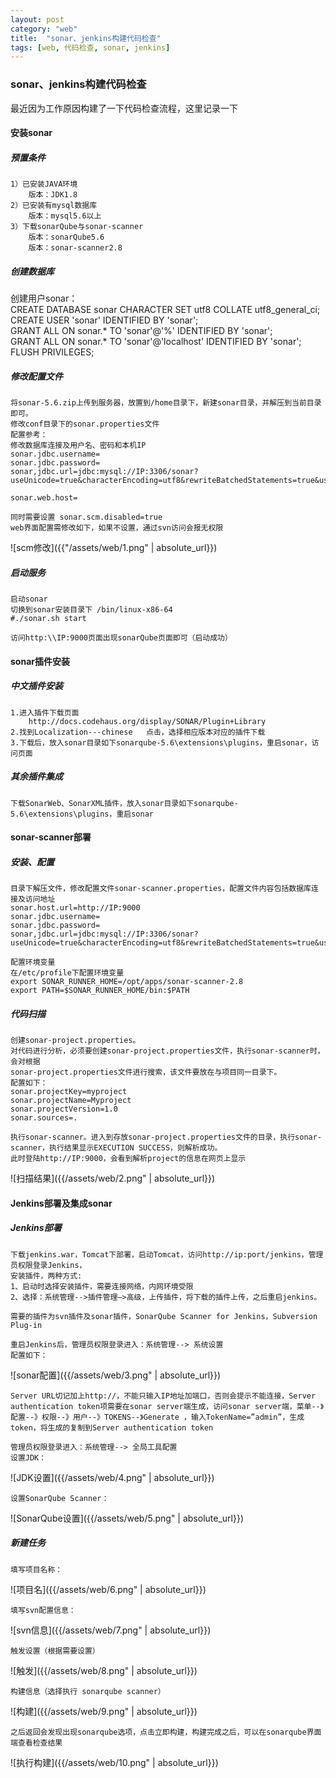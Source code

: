 ```yaml
---
layout: post
category: "web"
title:  "sonar、jenkins构建代码检查"
tags: [web, 代码检查, sonar, jenkins]
---
```


### sonar、jenkins构建代码检查

最近因为工作原因构建了一下代码检查流程，这里记录一下

#### 安装sonar  
##### 预置条件  
	1）已安装JAVA环境
		版本：JDK1.8
	2）已安装有mysql数据库
		版本：mysql5.6以上
	3）下载sonarQube与sonar-scanner
		版本：sonarQube5.6
		版本：sonar-scanner2.8

##### 创建数据库  
创建用户sonar：  
	CREATE DATABASE sonar CHARACTER SET utf8 COLLATE utf8_general_ci;  
	CREATE USER 'sonar' IDENTIFIED BY 'sonar';  
	GRANT ALL ON sonar.* TO 'sonar'@'%' IDENTIFIED BY 'sonar';  
	GRANT ALL ON sonar.* TO 'sonar'@'localhost' IDENTIFIED BY 'sonar';  
	FLUSH PRIVILEGES;

##### 修改配置文件
	将sonar-5.6.zip上传到服务器，放置到/home目录下，新建sonar目录，并解压到当前目录即可。
	修改conf目录下的sonar.properties文件
	配置参考：
	修改数据库连接及用户名、密码和本机IP
	sonar.jdbc.username=
	sonar.jdbc.password=
	sonar,jdbc.url=jdbc:mysql://IP:3306/sonar?useUnicode=true&characterEncoding=utf8&rewriteBatchedStatements=true&useConfigs=maxPerformance

	sonar.web.host=

	同时需要设置 sonar.scm.disabled=true
	web界面配置需修改如下，如果不设置，通过svn访问会报无权限  

![scm修改]({{"/assets/web/1.png" | absolute_url}})

##### 启动服务
	启动sonar
	切换到sonar安装目录下 /bin/linux-x86-64
	#./sonar.sh start

	访问http:\\IP:9000页面出现sonarQube页面即可（启动成功）

#### sonar插件安装
##### 中文插件安装
	1.进入插件下载页面
		http://docs.codehaus.org/display/SONAR/Plugin+Library
	2.找到Localization---chinese   点击，选择相应版本对应的插件下载
	3.下载后，放入sonar目录如下sonarqube-5.6\extensions\plugins，重启sonar，访问页面

##### 其余插件集成
	下载SonarWeb、SonarXML插件，放入sonar目录如下sonarqube-5.6\extensions\plugins，重启sonar

#### sonar-scanner部署
##### 安装、配置
	目录下解压文件，修改配置文件sonar-scanner.properties，配置文件内容包括数据库连接及访问地址
	sonar.host.url=http://IP:9000
	sonar.jdbc.username=
	sonar.jdbc.password=
	sonar,jdbc.url=jdbc:mysql://IP:3306/sonar?useUnicode=true&characterEncoding=utf8&rewriteBatchedStatements=true&useConfigs=maxPerformance

	配置环境变量
	在/etc/profile下配置环境变量
	export SONAR_RUNNER_HOME=/opt/apps/sonar-scanner-2.8
	export PATH=$SONAR_RUNNER_HOME/bin:$PATH

##### 代码扫描
	创建sonar-project.properties。
	对代码进行分析，必须要创建sonar-project.properties文件，执行sonar-scanner时，会对根据
	sonar-project.properties文件进行搜索，该文件要放在与项目同一目录下。
	配置如下：
	sonar.projectKey=myproject
	sonar.projectName=Myproject
	sonar.projectVersion=1.0
	sonar.sources=.

	执行sonar-scanner。进入到存放sonar-project.properties文件的目录，执行sonar-scanner，执行结果显示EXECUTION SUCCESS，则解析成功。
	此时登陆http://IP:9000，会看到解析project的信息在网页上显示

![扫描结果]({{/assets/web/2.png" | absolute_url}})

#### Jenkins部署及集成sonar
##### Jenkins部署
	下载jenkins.war，Tomcat下部署，启动Tomcat，访问http://ip:port/jenkins，管理员权限登录Jenkins，
	安装插件，两种方式:
	1、启动时选择安装插件，需要连接网络，内网环境受限
	2、选择：系统管理-->插件管理—>高级，上传插件，将下载的插件上传，之后重启jenkins。

	需要的插件为svn插件及sonar插件，SonarQube Scanner for Jenkins，Subversion Plug-in

	重启Jenkins后，管理员权限登录进入：系统管理--> 系统设置 
	配置如下：

![sonar配置]({{/assets/web/3.png" | absolute_url}})

	Server URL切记加上http://，不能只输入IP地址加端口，否则会提示不能连接，Server authentication token项需要在sonar server端生成，访问sonar server端，菜单--》配置--》权限--》用户--》TOKENS--》Generate ，输入TokenName=”admin”，生成token，将生成的复制到Server authentication token

	管理员权限登录进入：系统管理--> 全局工具配置
	设置JDK：

![JDK设置]({{/assets/web/4.png" | absolute_url}})

	设置SonarQube Scanner：

![SonarQube设置]({{/assets/web/5.png" | absolute_url}})

##### 新建任务
	填写项目名称：

![项目名]({{/assets/web/6.png" | absolute_url}})

	填写svn配置信息：

![svn信息]({{/assets/web/7.png" | absolute_url}})

	触发设置（根据需要设置）

![触发]({{/assets/web/8.png" | absolute_url}})

	构建信息（选择执行 sonarqube scanner）

![构建]({{/assets/web/9.png" | absolute_url}})

	之后返回会发现出现sonarqube选项，点击立即构建，构建完成之后，可以在sonarqube界面端查看检查结果

![执行构建]({{/assets/web/10.png" | absolute_url}})






